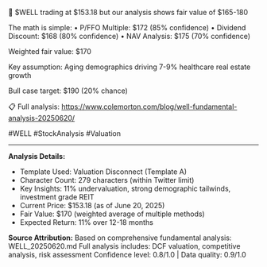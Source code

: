 🎯 $WELL trading at $153.18 but our analysis shows fair value of $165-180

The math is simple:
• P/FFO Multiple: $172 (85% confidence)
• Dividend Discount: $168 (80% confidence)
• NAV Analysis: $175 (70% confidence)

Weighted fair value: $170

Key assumption: Aging demographics driving 7-9% healthcare real estate growth

Bull case target: $190 (20% chance)

📋 Full analysis: https://www.colemorton.com/blog/well-fundamental-analysis-20250620/

#WELL #StockAnalysis #Valuation

---

**Analysis Details:**
- Template Used: Valuation Disconnect (Template A)
- Character Count: 279 characters (within Twitter limit)
- Key Insights: 11% undervaluation, strong demographic tailwinds, investment grade REIT
- Current Price: $153.18 (as of June 20, 2025)
- Fair Value: $170 (weighted average of multiple methods)
- Expected Return: 11% over 12-18 months

**Source Attribution:**
Based on comprehensive fundamental analysis: WELL_20250620.md
Full analysis includes: DCF valuation, competitive analysis, risk assessment
Confidence level: 0.8/1.0 | Data quality: 0.9/1.0
